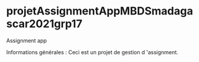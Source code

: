 # projetAssignmentAppMBDSmadagascar2021grp17

Assignment app

Informations générales :
Ceci est un projet de gestion d 'assignment.
 




